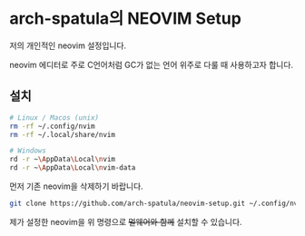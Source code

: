 # arch-spatula의 NEOVIM Setup

저의 개인적인 neovim 설정입니다.

neovim 에디터로 주로 C언어처럼 GC가 없는 언어 위주로 다룰 때 사용하고자 합니다.

## 설치

```sh
# Linux / Macos (unix)
rm -rf ~/.config/nvim
rm -rf ~/.local/share/nvim
```

```sh
# Windows
rd -r ~\AppData\Local\nvim
rd -r ~\AppData\Local\nvim-data
```

먼저 기존 neovim을 삭제하기 바랍니다.

```sh
git clone https://github.com/arch-spatula/neovim-setup.git ~/.config/nvim --depth 1 && nvim
```

제가 설정한 neovim을 위 명령으로 ~~멀웨어와 함께~~ 설치할 수 있습니다.

<!-- @todo: 설치한 LSP 목록 나열하기 -->

